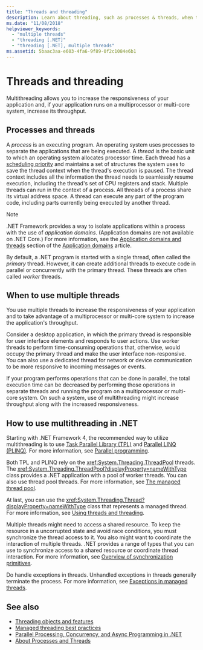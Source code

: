 ```yaml
---
title: "Threads and threading"
description: Learn about threading, such as processes & threads, when to use multiple threads, & how to use multithreading to increase responsiveness or throughput in .NET.
ms.date: "11/08/2018"
helpviewer_keywords: 
  - "multiple threads"
  - "threading [.NET]"
  - "threading [.NET], multiple threads"
ms.assetid: 5baac3aa-e603-4fa6-9f89-0f2c1084e6b1
---
```

# Threads and threading

Multithreading allows you to increase the responsiveness of your application and, if your application runs on a multiprocessor or multi-core system, increase its throughput.

## Processes and threads

A *process* is an executing program. An operating system uses processes to separate the applications that are being executed. A *thread* is the basic unit to which an operating system allocates processor time. Each thread has a [scheduling priority](scheduling-threads.md) and maintains a set of structures the system uses to save the thread context when the thread's execution is paused. The thread context includes all the information the thread needs to seamlessly resume execution, including the thread's set of CPU registers and stack. Multiple threads can run in the context of a process. All threads of a process share its virtual address space. A thread can execute any part of the program code, including parts currently being executed by another thread.

> [!NOTE]
> .NET Framework provides a way to isolate applications within a process with the use of *application domains*. (Application domains are not available on .NET Core.) For more information, see the [Application domains and threads](../../framework/app-domains/application-domains.md#application-domains-and-threads) section of the [Application domains](../../framework/app-domains/application-domains.md) article.

By default, a .NET program is started with a single thread, often called the *primary* thread. However, it can create additional threads to execute code in parallel or concurrently with the primary thread. These threads are often called *worker* threads.

## When to use multiple threads

You use multiple threads to increase the responsiveness of your application and to take advantage of a multiprocessor or multi-core system to increase the application's throughput.

Consider a desktop application, in which the primary thread is responsible for user interface elements and responds to user actions. Use worker threads to perform time-consuming operations that, otherwise, would occupy the primary thread and make the user interface non-responsive. You can also use a dedicated thread for network or device communication to be more responsive to incoming messages or events.

If your program performs operations that can be done in parallel, the total execution time can be decreased by performing those operations in separate threads and running the program on a multiprocessor or multi-core system. On such a system, use of multithreading might increase throughput along with the increased responsiveness.

## How to use multithreading in .NET

Starting with .NET Framework 4, the recommended way to utilize multithreading is to use [Task Parallel Library (TPL)](../parallel-programming/task-parallel-library-tpl.md) and [Parallel LINQ (PLINQ)](../parallel-programming/introduction-to-plinq.md). For more information, see [Parallel programming](../parallel-programming/index.md).

Both TPL and PLINQ rely on the <xref:System.Threading.ThreadPool> threads. The <xref:System.Threading.ThreadPool?displayProperty=nameWithType> class provides a .NET application with a pool of worker threads. You can also use thread pool threads. For more information, see [The managed thread pool](the-managed-thread-pool.md).

At last, you can use the <xref:System.Threading.Thread?displayProperty=nameWithType> class that represents a managed thread. For more information, see [Using threads and threading](using-threads-and-threading.md).

Multiple threads might need to access a shared resource. To keep the resource in a uncorrupted state and avoid race conditions, you must synchronize the thread access to it. You also might want to coordinate the interaction of multiple threads. .NET provides a range of types that you can use to synchronize access to a shared resource or coordinate thread interaction. For more information, see [Overview of synchronization primitives](overview-of-synchronization-primitives.md).

Do handle exceptions in threads. Unhandled exceptions in threads generally terminate the process. For more information, see [Exceptions in managed threads](exceptions-in-managed-threads.md).

## See also

- [Threading objects and features](threading-objects-and-features.md)
- [Managed threading best practices](managed-threading-best-practices.md)
- [Parallel Processing, Concurrency, and Async Programming in .NET](../parallel-processing-and-concurrency.md)
- [About Processes and Threads](/windows/desktop/procthread/about-processes-and-threads)
